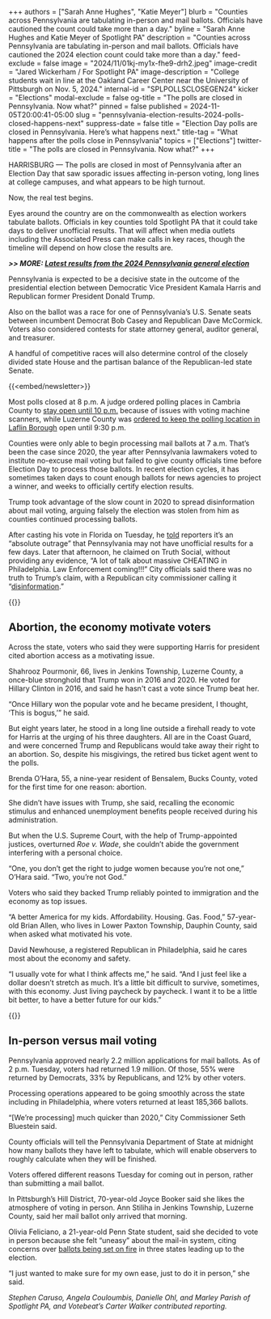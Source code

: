 +++
authors = ["Sarah Anne Hughes", "Katie Meyer"]
blurb = "Counties across Pennsylvania are tabulating in-person and mail ballots. Officials have cautioned the count could take more than a day."
byline = "Sarah Anne Hughes and Katie Meyer of Spotlight PA"
description = "Counties across Pennsylvania are tabulating in-person and mail ballots. Officials have cautioned the 2024 election count could take more than a day."
feed-exclude = false
image = "2024/11/01kj-my1x-fhe9-drh2.jpeg"
image-credit = "Jared Wickerham / For Spotlight PA"
image-description = "College students wait in line at the Oakland Career Center near the University of Pittsburgh on Nov. 5, 2024."
internal-id = "SPLPOLLSCLOSEGEN24"
kicker = "Elections"
modal-exclude = false
og-title = "The polls are closed in Pennsylvania. Now what?"
pinned = false
published = 2024-11-05T20:00:41-05:00
slug = "pennsylvania-election-results-2024-polls-closed-happens-next"
suppress-date = false
title = "Election Day polls are closed in Pennsylvania. Here’s what happens next."
title-tag = "What happens after the polls close in Pennsylvania"
topics = ["Elections"]
twitter-title = "The polls are closed in Pennsylvania. Now what?"
+++

HARRISBURG — The polls are closed in most of Pennsylvania after an Election Day that saw sporadic issues affecting in-person voting, long lines at college campuses, and what appears to be high turnout.

Now, the real test begins.

Eyes around the country are on the commonwealth as election workers tabulate ballots. Officials in key counties told Spotlight PA that it could take days to deliver unofficial results. That will affect when media outlets including the Associated Press can make calls in key races, though the timeline will depend on how close the results are.

<strong><em>&gt;&gt; MORE: </em></strong><a href="https://www.spotlightpa.org/elections-2024/results/"><strong><em>Latest results from the 2024 Pennsylvania general election</em></strong></a>

Pennsylvania is expected to be a decisive state in the outcome of the presidential election between Democratic Vice President Kamala Harris and Republican former President Donald Trump.

Also on the ballot was a race for one of Pennsylvania’s U.S. Senate seats between incumbent Democrat Bob Casey and Republican Dave McCormick. Voters also considered contests for state attorney general, auditor general, and treasurer.

A handful of competitive races will also determine control of the closely divided state House and the partisan balance of the Republican-led state Senate.

{{<embed/newsletter>}}

Most polls closed at 8 p.m. A judge ordered polling places in Cambria County to <a href="https://www.wjactv.com/news/local/officials-acknowledge-cambria-co-voting-issues-file-for-voting-time-extension">stay open until 10 p.m.</a> because of issues with voting machine scanners, while Luzerne County was <a href="https://www.fox43.com/article/news/politics/elections/election-day-2024-polling-place-extended-hours-laflin-luzerne-county-court-ruling/521-868d9ccf-f91a-42f5-af46-9851d9ca3364">ordered to keep the polling location in Laflin Borough</a> open until 9:30 p.m.

Counties were only able to begin processing mail ballots at 7 a.m. That’s been the case since 2020, the year after Pennsylvania lawmakers voted to institute no-excuse mail voting but failed to give county officials time before Election Day to process those ballots. In recent election cycles, it has sometimes taken days to count enough ballots for news agencies to project a winner, and weeks to officially certify election results.

Trump took advantage of the slow count in 2020 to spread disinformation about mail voting, arguing falsely the election was stolen from him as counties continued processing ballots.

After casting his vote in Florida on Tuesday, he <a href="https://www.youtube.com/watch?v=5M-6-hontLU&amp;ab_channel=TheTimesandTheSundayTimes">told</a> reporters it’s an “absolute outrage” that Pennsylvania may not have unofficial results for a few days. Later that afternoon, he claimed on Truth Social, without providing any evidence, “A lot of talk about massive CHEATING in Philadelphia. Law Enforcement coming!!!” City officials said there was no truth to Trump’s claim, with a Republican city commissioner calling it “<a href="https://x.com/SethBluestein/status/1853926611495567694?ref_src=twsrc%5Egoogle%7Ctwcamp%5Eserp%7Ctwgr%5Etweet">disinformation</a>.”

{{<picture src="2024/11/01kj-mz00-n6za-t9ec.jpeg" description="Voters walk past “Vote Here” signs at Temple Sinai in the Squirrel Hill neighborhood of Pittsburgh, PA, on Election Day on Nov. 5, 2024." caption="Voters walk past “Vote Here” signs at Temple Sinai in the Squirrel Hill neighborhood of Pittsburgh, PA, on Election Day on Nov. 5, 2024." credit="Jared Wickerham / For Spotlight PA">}}

## Abortion, the economy motivate voters

Across the state, voters who said they were supporting Harris for president cited abortion access as a motivating issue.

Shahrooz Pourmonir, 66, lives in Jenkins Township, Luzerne County, a once-blue stronghold that Trump won in 2016 and 2020. He voted for Hillary Clinton in 2016, and said he hasn&#39;t cast a vote since Trump beat her.

“Once Hillary won the popular vote and he became president, I thought, ‘This is bogus,’” he said.

But eight years later, he stood in a long line outside a firehall ready to vote for Harris at the urging of his three daughters. All are in the Coast Guard, and were concerned Trump and Republicans would take away their right to an abortion. So, despite his misgivings, the retired bus ticket agent went to the polls.

Brenda O’Hara, 55, a nine-year resident of Bensalem, Bucks County, voted for the first time for one reason: abortion.

She didn’t have issues with Trump, she said, recalling the economic stimulus and enhanced unemployment benefits people received during his administration.

But when the U.S. Supreme Court, with the help of Trump-appointed justices, overturned <em>Roe v. Wade</em>, she couldn’t abide the government interfering with a personal choice.

“One, you don’t get the right to judge women because you’re not one,” O’Hara said. “Two, you’re not God.”

Voters who said they backed Trump reliably pointed to immigration and the economy as top issues.

“A better America for my kids. Affordability. Housing. Gas. Food,” 57-year-old Brian Allen, who lives in Lower Paxton Township, Dauphin County, said when asked what motivated his vote.

David Newhouse, a registered Republican in Philadelphia, said he cares most about the economy and safety.

“I usually vote for what I think affects me,” he said. “And I just feel like a dollar doesn’t stretch as much. It’s a little bit difficult to survive, sometimes, with this economy. Just living paycheck by paycheck. I want it to be a little bit better, to have a better future for our kids.”

{{<picture src="2024/11/01kj-mn7r-8mzq-cqj0.jpeg" description="Workers sort mail ballots on Nov. 5, 2024, at Northampton County Courthouse in Easton, Pennsylvania." caption="Workers sort mail ballots on Nov. 5, 2024, at Northampton County Courthouse in Easton, Pennsylvania." credit="Matt Smith / For Spotlight PA">}}

## In-person versus mail voting

Pennsylvania approved nearly 2.2 million applications for mail ballots. As of 2 p.m. Tuesday, voters had returned 1.9 million. Of those, 55% were returned by Democrats, 33% by Republicans, and 12% by other voters.

Processing operations appeared to be going smoothly across the state including in Philadelphia, where voters returned at least 185,366 ballots.

“\[We’re processing\] much quicker than 2020,” City Commissioner Seth Bluestein said.

County officials will tell the Pennsylvania Department of State at midnight how many ballots they have left to tabulate, which will enable observers to roughly calculate when they will be finished.

Voters offered different reasons Tuesday for coming out in person, rather than submitting a mail ballot.

In Pittsburgh’s Hill District, 70-year-old Joyce Booker said she likes the atmosphere of voting in person. Ann Stiliha in Jenkins Township, Luzerne County, said her mail ballot only arrived that morning.

Olivia Feliciano, a 21-year-old Penn State student, said she decided to vote in person because she felt “uneasy” about the mail-in system, citing concerns over <a href="https://www.npr.org/2024/10/28/nx-s1-5168404/oregon-washington-arizona-ballots-drop-boxes-fires">ballots being set on fire</a> in three states leading up to the election.

“I just wanted to make sure for my own ease, just to do it in person,” she said.<em></em>

<em>Stephen Caruso, Angela Couloumbis, Danielle Ohl, and Marley Parish of Spotlight PA, and Votebeat’s Carter Walker contributed reporting. </em><strong></strong>

